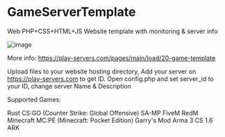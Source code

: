 # GameServerTemplate
Web PHP+CSS+HTML+JS Website template with monitoring &amp; server info

![image](https://user-images.githubusercontent.com/23291806/128423682-ab1c81f4-52a9-49e4-9c52-f4c075b8dd48.png)


More info: https://play-servers.com/pages/main/load/20-game-template

Upload files to your website hosting directory, Add your server on https://play-servers.com to get ID. 
Open config.php and set server_id to your ID, change server Name & Description

Supported Games:

Rust 
CS:GO (Counter Strike: Global Offensive) 
SA-MP 
FiveM 
RedM
Minecraft 
MC:PE  (Minecraft: Pocket Edition)
Garry's Mod 
Arma 3
CS 1.6 
ARK

